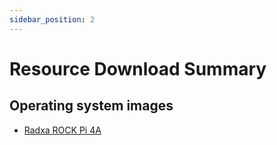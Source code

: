 ```yaml
---
sidebar_position: 2
---
```


# Resource Download Summary

## Operating system images

- [Radxa ROCK Pi 4A](https://openwrt.org/toh/hwdata/radxa/radxa_rock_pi_4)
